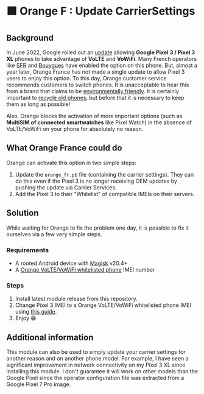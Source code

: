 # 🟧 Orange F : Update CarrierSettings
## Background
In June 2022, Google rolled out an [update](https://www.xda-developers.com/pixel-3-xl-volte-roaming-update/) allowing **Google Pixel 3 / Pixel 3 XL** phones to take advantage of **VoLTE** and **VoWiFi**. Many French operators like [SFR](https://www.sfrbusiness.fr/assistance/ma-telephonie-mobile/appels-wifi-sur-mobile.html#:~:text=PIXEL%203%20/%20PIXEL%203%20XL) and [Bouygues](https://www.assistance.bouyguestelecom.fr/s/article/volte-appel-4g#:~:text=Google%20Pixel%C2%A03%20%2C%C2%A0Google%20Pixel%C2%A03XL) have enabled the option on this phone. But, almost a year later, Orange France has not made a single update to allow Pixel 3 users to enjoy this option. To this day, Orange customer service recommends customers to switch phones. It is unacceptable to hear this from a brand that claims to be [environmentally friendly](https://www.orange.com/en/commitments/oranges-commitment/to-the-environment). It is certainly important to [recycle old phones](https://www.orange.com/en/give-your-phone-second-life-orange), but before that it is necessary to keep them as long as possible!

Also, Orange blocks the activation of more important options (such as **MultiSIM of connected smartwatches** like Pixel Watch) in the absence of VoLTE/VoWiFi on your phone for absolutely no reason. 
## What Orange France could do
Orange can activate this option in two simple steps:
1. Update the `orange_fr.pb` file (containing the carrier settings). They can do this even if the Pixel 3 is no longer receiving OEM updates by pushing the update via Carrier Services.
2. Add the Pixel 3 to their "Whitelist" of compatible IMEIs on their servers.
## Solution
While waiting for Orange to fix the problem one day, it is possible to fix it ourselves via a few very simple steps.
### Requirements
- A rooted Android device with [Magisk](https://github.com/topjohnwu/Magisk) v20.4+
- A [Orange VoLTE/VoWiFi whitelisted phone](https://reseaux.orange.fr/nos-reseaux/internet-fixe/appels-wifi) IMEI number
### Steps
1. Install latest module release from this repository.
2. Change Pixel 3 IMEI to a Orange VoLTE/VoWiFi whitelisted phone IMEI using [this guide](https://gist.github.com/uragiristereo/7668e067e3b0525d6e4d4b12d9f71344).
3. Enjoy 😁
## Additional information
This module can also be used to simply update your carrier settings for another reason and on another phone model. For example, I have seen a significant improvement in network connectivity on my Pixel 3 XL since installing this module.
I don't guarantee it will work on other models than the Google Pixel since the operator configuration file was extracted from a Google Pixel 7 Pro image.
